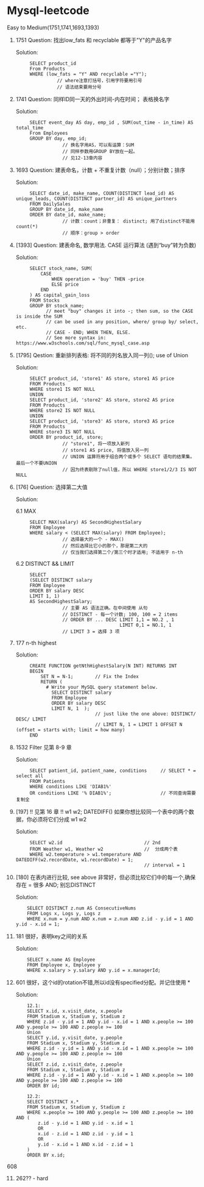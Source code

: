 # Mysql-leetcode
Easy to Medium(1751,1741,1693,1393)

1. 1751      Question: 
      找出low_fats 和 recyclable 都等于"Y"的产品名字

      Solution:
      
            SELECT product_id
            From Products
            WHERE (low_fats = "Y" AND recyclable ="Y");
                      // where注意打括号，引用字符要用引号
                      // 语法结束要用分号
           
2. 1741      Question:
      同样ID同一天的外出时间-内在时间；
      表格换名字
      
      Solution:
      
            SELECT event_day AS day, emp_id , SUM(out_time - in_time) AS total_time
            From Employees
            GROUP BY day, emp_id;
                        // 换名字用AS，可以有运算：SUM
                        // 同样参数用GROUP BY放在一起。
                        // 见12-13章内容

3. 1693      Question:
      建表命名，计数 + 不重复计数（null）；分别计数；排序
      
      Solution:
      
            SELECT date_id, make_name, COUNT(DISTINCT lead_id) AS unique_leads, COUNT(DISTINCT partner_id) AS unique_partners
            FROM DailySales
            GROUP BY date_id, make_name
            ORDER BY date_id, make_name;
                        // 计数：count；非重复： distinct; 用了distinct不能用count(*)
                        // 顺序：group > order

4. [1393]      Question:
      建表命名, 数学用法. CASE 运行算法 (遇到“buy”转为负数)
      
      Solution:
      
            SELECT stock_name, SUM(
                CASE 
                    WHEN operation = 'buy' THEN -price
                    ELSE price
                END
            ) AS capital_gain_loss
            FROM Stocks
            GROUP BY stock_name;
                  // meet "buy" changes it into -; then sum, so the CASE is inside the SUM
                  // can be used in any position, where/ group by/ select, etc.
                  // CASE - END; WHEN THEN, ELSE.
                  // See more syntax in: https://www.w3schools.com/sql/func_mysql_case.asp

5. [1795]      Qestion:
      重新排列表格:
      将不同的列名放入同一列(); use of Union
      
      Solution:
      
            SELECT product_id, 'store1' AS store, store1 AS price 
            FROM Products 
            WHERE store1 IS NOT NULL
            UNION 
            SELECT product_id, 'store2' AS store, store2 AS price 
            FROM Products 
            WHERE store2 IS NOT NULL
            UNION 
            SELECT product_id, 'store3' AS store, store3 AS price 
            FROM Products 
            WHERE store3 IS NOT NULL
            ORDER BY product_id, store;
                        // "store1", 将一项放入新列
                        // store1 AS price, 将值放入另一列
                        // UNION 运算符用于组合两个或多个 SELECT 语句的结果集。最后一个不要UNION
                        // 因为终表剔除了null值，所以 WHERE store1/2/3 IS NOT NULL

6. [176] Question: 选择第二大值

      Solution:
      
      6.1 MAX
      
            SELECT MAX(salary) AS SecondHighestSalary
            FROM Employee
            WHERE salary < (SELECT MAX(salary) FROM Employee);
                        // 选择最大的一个 - MAX()
                        // 然后选择比它小的那个，那是第二大的
                        // 仅当我们选择第二个/第三个时才适用; 不适用于 n-th

      6.2 DISTINCT && LIMIT
      
            SELECT
            (SELECT DISTINCT salary 
            FROM Employee 
            ORDER BY salary DESC
            LIMIT 1, 1)
            AS SecondHighestSalary;
                        // 主要 AS 语法正确。在中间使用 从句
                        // DISTINCT - 每一个计数; 100, 100 = 2 items
                        // ORDER BY ... DESC LIMIT 1,1 = NO.2 , 1 
                                             LIMIT 0,1 = NO.1, 1
                        // LIMIT 3 = 选择 3 项

7. 177 n-th highest

      Solution:
      
            CREATE FUNCTION getNthHighestSalary(N INT) RETURNS INT
            BEGIN
                SET N = N-1;        // Fix the Index
                RETURN (
                  # Write your MySQL query statement below.
                    SELECT DISTINCT salary
                    FROM Employee
                    ORDER BY salary DESC
                    LIMIT N, 1  );
                                    // just like the one above: DISTINCT/ DESC/ LIMIT
                                    // LIMIT N, 1 = LIMIT 1 OFFSET N (offset = starts with; limit = how many)   
            END

8. 1532 Filter 见第 8-9 章
      
      Solution:
      
            SELECT patient_id, patient_name, conditions     // SELECT * = select all
            FROM Patients
            WHERE conditions LIKE 'DIAB1%'
            OR conditions LIKE '% DIAB1%';                  // 不同查询需要复制全

9. [197]  !! 见第 16 章 !!
      w1 w2; DATEDIFF() 
      如果你想比较同一个表中的两个数据，你必须将它们分成 w1 w2
      
      Solution:
      
            SELECT w2.id                              // 2nd
            FROM Weather w1, Weather w2               //  分成两个表
            WHERE w2.temperature > w1.temperature AND DATEDIFF(w2.recordDate, w1.recordDate) = 1;
                                                      // interval = 1
10. [180] 在表内进行比较, see above
      非常好，但必须比较它们中的每一个,确保存在 = 很多 AND; 别忘DISTINCT
      
      Solution:
      
            SELECT DISTINCT z.num AS ConsecutiveNums
            FROM Logs x, Logs y, Logs z 
            WHERE x.num = y.num AND x.num = z.num AND z.id - y.id = 1 AND y.id - x.id = 1;

11. 181 很好，表明key之间的关系

      Solution:
      
            SELECT x.name AS Employee
            FROM Employee x, Employee y
            WHERE x.salary > y.salary AND y.id = x.managerId;
            
12. 601 很好，这个id的rotation不错,所以id没有specified分配。并记住使用 *

      Solution:
            
            12.1:
            SELECT x.id, x.visit_date, x.people
            FROM Stadium x, Stadium y, Stadium z
            WHERE z.id - y.id = 1 AND y.id - x.id = 1 AND x.people >= 100 AND y.people >= 100 AND z.people >= 100
            Union
            SELECT y.id, y.visit_date, y.people
            FROM Stadium x, Stadium y, Stadium z
            WHERE z.id - y.id = 1 AND y.id - x.id = 1 AND x.people >= 100 AND y.people >= 100 AND z.people >= 100
            Union
            SELECT z.id, z.visit_date, z.people
            FROM Stadium x, Stadium y, Stadium z
            WHERE z.id - y.id = 1 AND y.id - x.id = 1 AND x.people >= 100 AND y.people >= 100 AND z.people >= 100
            ORDER BY id;
            
            12.2:
            SELECT DISTINCT x.*
            FROM Stadium x, Stadium y, Stadium z
            WHERE x.people >= 100 AND y.people >= 100 AND z.people >= 100 AND (
                z.id - y.id = 1 AND y.id - x.id = 1 
                OR
                x.id - z.id = 1 AND z.id - y.id = 1
                OR
                y.id - x.id = 1 AND x.id - z.id = 1
            )
            ORDER BY x.id;


608 

11. 262?? - hard


